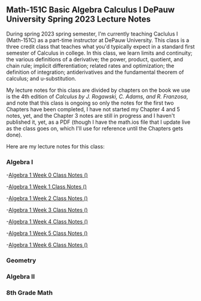 ## Math-151C Basic Algebra Calculus I DePauw University Spring 2023 Lecture Notes

During spring 2023 spring semester, I'm currently teaching Caclulus I (Math-151C) as a part-time instructor at DePauw University. This class is a three credit class that teaches what you'd typically expect in a standard first semester of Calculus in college. In this class, we learn limits and continuity; the various definitions of a derivative; the power, product, quotient, and chain rule; implicit differentiation; related rates and optimization; the definition of integration; antiderivatives and the fundamental theorem of calculus; and u-substitution.

My lecture notes for this class are divided by chapters on the book we use is the 4th edition of *Calculus by J. Rogawski, C. Adams, and R. Franzosa*, and note that this class is ongoing so only the notes for the first two Chapters have been completed, I have not started my Chapter 4 and 5 notes, yet, and the Chapter 3 notes are still in progress and I haven't published it, yet, as a PDF (though I have the math.ios file that I update live as the class goes on, which I'll use for reference until the Chapters gets done).

Here are my lecture notes for this class:

### Algebra I

-[Algebra 1 Week 0 Class Notes ()](https://agoodlad-instructor-notes.github.io/james-e-davis-teaching-2022/2022-2023-james-e-davis-trimester-1-algebra-1-week-0-class-notes.pdf)

-[Algebra 1 Week 1 Class Notes ()](https://agoodlad-instructor-notes.github.io/james-e-davis-teaching-2022/2022-2023-james-e-davis-trimester-1-algebra-1-week-1-class-notes.pdf)

-[Algebra 1 Week 2 Class Notes ()](https://agoodlad-instructor-notes.github.io/james-e-davis-teaching-2022/2022-2023-james-e-davis-trimester-1-algebra-1-week-2-class-notes.pdf)

-[Algebra 1 Week 3 Class Notes ()](https://agoodlad-instructor-notes.github.io/james-e-davis-teaching-2022/2022-2023-james-e-davis-trimester-1-algebra-1-week-3-class-notes.pdf)

-[Algebra 1 Week 4 Class Notes ()](https://agoodlad-instructor-notes.github.io/james-e-davis-teaching-2022/2022-2023-james-e-davis-trimester-1-algebra-1-week-4-class-notes.pdf)

-[Algebra 1 Week 5 Class Notes ()](https://agoodlad-instructor-notes.github.io/james-e-davis-teaching-2022/2022-2023-james-e-davis-trimester-1-algebra-1-week-5-class-notes.pdf)

-[Algebra 1 Week 6 Class Notes ()](https://agoodlad-instructor-notes.github.io/james-e-davis-teaching-2022/2022-2023-james-e-davis-trimester-1-algebra-1-week-6-class-notes.pdf)

### Geometry

### Algebra II

### 8th Grade Math

